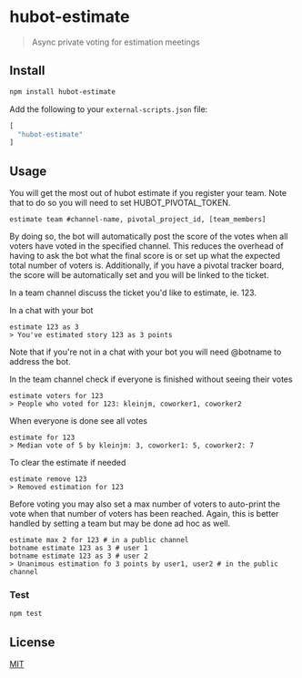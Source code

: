 # hubot-estimate
> Async private voting for estimation meetings

## Install

```bash
npm install hubot-estimate
```

Add the following to your `external-scripts.json` file:
```js
[
  "hubot-estimate"
]
```

## Usage

You will get the most out of hubot estimate if you register your team. Note that to do so you will need to set HUBOT_PIVOTAL_TOKEN.
```
estimate team #channel-name, pivotal_project_id, [team_members]
```
By doing so, the bot will automatically post the score of the votes when all voters have voted in the specified channel. This reduces the overhead of having to ask the bot what the final score is or set up what the expected total number of voters is. Additionally, if you have a pivotal tracker board, the score will be automatically set and you will be linked to the ticket.

In a team channel discuss the ticket you'd like to estimate, ie. 123.

In a chat with your bot
```
estimate 123 as 3
> You've estimated story 123 as 3 points
```
Note that if you're not in a chat with your bot you will need @botname to address the bot.

In the team channel check if everyone is finished without seeing their votes
```
estimate voters for 123
> People who voted for 123: kleinjm, coworker1, coworker2
```

When everyone is done see all votes
```
estimate for 123
> Median vote of 5 by kleinjm: 3, coworker1: 5, coworker2: 7
```

To clear the estimate if needed
```
estimate remove 123
> Removed estimation for 123
```

Before voting you may also set a max number of voters to auto-print the vote when that number of voters has been reached. Again, this is better handled by setting a team but may be done ad hoc as well.
```
estimate max 2 for 123 # in a public channel
botname estimate 123 as 3 # user 1
botname estimate 123 as 3 # user 2
> Unanimous estimation fo 3 points by user1, user2 # in the public channel
```

### Test

```bash
npm test
```

## License

[MIT](http://vjpr.mit-license.org)
